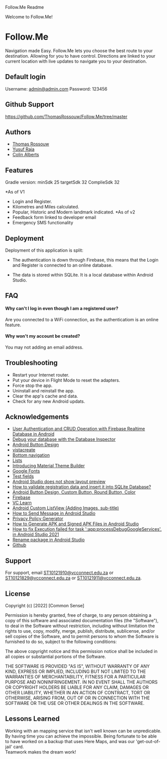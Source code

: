 Follow.Me Readme

Welcome to Follow.Me!

# Follow.Me

Navigation made Easy. Follow.Me lets you choose the best route to your destination. Allowing for you to have control. 
Directions are linked to your current location with live updates to navigate you to your destination.


## Default login

Username: admin@admin.com
Password: 123456


## Github Support
https://github.com/ThomasRossouw/Follow.Me/tree/master


## Authors

- [Thomas Rossouw](ST10121910@vcconnect.edu.za)
- [Yusuf Raja](ST10121829@vcconnect.edu.za)
- [Colin Alberts](ST10121911@vcconnect.edu.za)


## Features
Gradle version:
minSdk 25
targetSdk 32
ComplieSdk 32

*As of V1
- Login and Register.
- Kilometres and Miles calculated.
- Popular, Historic and Modern landmark indicated.
*As of v2
- Feedback form linked to developer email
- Emergency SMS functionality 


## Deployment

Deployment of this application is split:

* The authentication is down through Firebase, this means that the Login and Register is connected to an online database.

* The data is stored within SQLite. It is a local database within Android Studio.


## FAQ

#### Why can't I log in even though I am a registered user?

Are you connected to a WiFi connection, as the authenticatiom is an online feature.

#### Why won't my account be created?

You may not adding an email address.



## Troubleshooting
- Restart your Internet router.
- Put your device in Flight Mode to reset the adapters.
- Force stop the app.
- Uninstall and reinstall the app.
- Clear the app's cache and data.
- Check for any new Android updats.


## Acknowledgements

 - [User Authentication and CRUD Operation with Firebase Realtime Database in Android](https://www.geeksforgeeks.org/user-authentication-and-crud-operation-with-firebase-realtime-database-in-android/)
 - [Debug your database with the Database Inspector](https://developer.android.com/studio/inspect/database)
 - [Android Button Design](https://androiddvlpr.com/android-button-design/)
 - [vistacreate](https://create.vista.com/home/)
 - [Bottom navigation](https://material.io/components/bottom-navigation/android#using-bottom-navigation)
 - [Lists](https://material.io/components/lists)
 - [Introducing Material Theme Builder](https://material.io/blog/material-theme-builder)
 - [Google Fonts](https://fonts.google.com/icons?selected=Material+Icons&icon.query=add)
 - [Test fields](https://material.io/components/text-fields)
 - [Android Studio does not show layout preview](https://stackoverflow.com/questions/34499839/android-studio-does-not-show-layout-preview)
 - [How to validate registration data and insert it into SQLite Database?](https://stackoverflow.com/questions/30800366/how-to-validate-registration-data-and-insert-it-into-sqlite-database)
 - [Android Button Design, Custom Button, Round Button, Color](https://www.journaldev.com/19850/android-button-design-custom-round-color)
 - [Firebase](https://firebase.google.com/)
 - [VC Learn](https://myvc.iielearn.ac.za/ultra/)
 - [Android Custom ListView (Adding Images, sub-title)](https://www.javatpoint.com/android-custom-listview)
 - [How to Send Message in Android Studio](https://www.youtube.com/watch?v=oP6D3q35Mmk&ab_channel=AndroidCoding)
 - [Privacy Policy Generator](https://app-privacy-policy-generator.firebaseapp.com/)
 - [How to Generate APK and Signed APK Files in Android Studio](https://code.tutsplus.com/tutorials/how-to-generate-apk-and-signed-apk-files-in-android-studio--cms-37927)
 - [How to fix Execution failed for task ':app:processDebugGoogleServices'. in Android Studio 2021](https://www.youtube.com/watch?v=XqYIOYb3w-0&ab_channel=FixAmma)
 - [Rename package in Android Studio](https://stackoverflow.com/questions/16804093/rename-package-in-android-studio)
 - [Github](https://github.com/) 


## Support

For support, email ST10121910@vcconnect.edu.za or ST10121829@vcconnect.edu.za or ST10121911@vcconnect.edu.za.


## License

Copyright (c) [2022] [Common Sense]

Permission is hereby granted, free of charge, to any person obtaining a copy
of this software and associated documentation files (the "Software"), to deal
in the Software without restriction, including without limitation the rights
to use, copy, modify, merge, publish, distribute, sublicense, and/or sell
copies of the Software, and to permit persons to whom the Software is
furnished to do so, subject to the following conditions:

The above copyright notice and this permission notice shall be included in all
copies or substantial portions of the Software.

THE SOFTWARE IS PROVIDED "AS IS", WITHOUT WARRANTY OF ANY KIND, EXPRESS OR
IMPLIED, INCLUDING BUT NOT LIMITED TO THE WARRANTIES OF MERCHANTABILITY,
FITNESS FOR A PARTICULAR PURPOSE AND NONINFRINGEMENT. IN NO EVENT SHALL THE
AUTHORS OR COPYRIGHT HOLDERS BE LIABLE FOR ANY CLAIM, DAMAGES OR OTHER
LIABILITY, WHETHER IN AN ACTION OF CONTRACT, TORT OR OTHERWISE, ARISING FROM,
OUT OF OR IN CONNECTION WITH THE SOFTWARE OR THE USE OR OTHER DEALINGS IN THE
SOFTWARE.


## Lessons Learned

Working with an mapping service that isn't well known can be unpredicable. 
By having time you can achieve the impossible. Being fortunate to be able to have worked on a backup that 
uses Here Maps, and was our 'get-out-of-jail' card.  
Teamwork makes the dream work!
